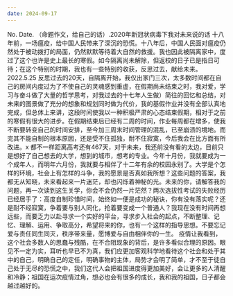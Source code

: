 ```yaml
---
date: 2024-09-17
---
```


No.
Date.
（命题作文，给自己的话）.2020年新冠状病毒下我对未来说的话
十八年前，一场瘟疫，给中国人民带来了深沉的恐慌。十八年后，中国人民面对瘟疫仍然处于被动拨打的局面，仍然默默等待着大自然的救援。我也因此被隔离家中，度过了这个也许是史上最长的寒假。如今隔离尚未解除，但返校的日子已是指日可待；在这个特别的时期，我也有一些特别的收获，反思过去，献给未来。2022.5.25
反思过去的20天，自隔离开始，我仅出家门三次，太多数时间都在自己的房间内度过为了不使自己的灵魂感到重虚，在假期尚未结束之时，我对爱，学习与奋斗做了大量的哲学思考，对我过去的十七年人生做）简往的回忆和总结，对未来的图景做了充分的想象和规划同时做为代价，我的基假作业并没有全部认真地完成，但总体上来讲，这段时间使我以一种积极严肃的心态结束假期，相对于之前的寒假有很大的进步。在假期结束后已经有二周的时间，作业每周都在增多，使我不断要转变自己的时间安排，至今加三周末时间管理的混乱，已至崩溃的境地。而完其不能自制的根本原因，还是受不住孤独，耐不住寂寞，今后我会在比方面有所改进。x
都不一样距离高考还有467天，对于未来，我还前没有看的太边，目前只是想好了自己想去的大学，想到的城市，想考的专业。今年十月份，我就要成为一个成年人，而明年六月份，我就要与相伴了十二年有余的校园永别了。大学是个怎样的环境，社会上有怎样的斗争，我的愿景是否真如我所想？这些问题的答案，我都无从知晓，未来看起来一片迷茫，却也闪烁着神秘的光。未来的你，请解答我的问题，再一次读到这生关学，你会不会仍然一片茫然？两次选拔性考试的失败经历已经居手了：高度自制珍惜时间，始终如一便是成功的秘诀，你有没有落实呢？还是耐不经寂寞，争着要与别人同化，抢着要变成一个普通人？我现在没有时间再想远些，而要乏力以赴寻求一个实好的平台，寻求步入社会的起点，不断整理、记忆、理解、运用、争取高分，希望将来的你，也有一个这样的指导思想。不要忘记爱与责任同生同灭，秩序带来量，愿博爱与自由相伴你的一生。
疫情让我看到，这个社会多数人的思蠢与残酷，在不合阻现象的背后，是许多看似合理的原因。眼见不一定为实，耳听也早已不为真，我们应更加客观科学地看待这个社会和处于其中的自己，明确自己的定任，明确事物的主体，局势才会明了简单，才不至于徒自己处于无尽的恐慌之中，我们这代人会把祖国进度得更加美好，会让更多的人清醒和冷静；祖国在运次疫情过角，想必也会有很多的成长，我和我的祖国，日子都会越过越好的。
